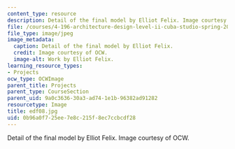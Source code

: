 ```yaml
---
content_type: resource
description: Detail of the final model by Elliot Felix. Image courtesy of OCW.
file: /courses/4-196-architecture-design-level-ii-cuba-studio-spring-2004/0b96a0f725ee7e8c215f8ec7ccbcdf28_edf08.jpg
file_type: image/jpeg
image_metadata:
  caption: Detail of the final model by Elliot Felix.
  credit: Image courtesy of OCW.
  image-alt: Work by Elliot Felix.
learning_resource_types:
- Projects
ocw_type: OCWImage
parent_title: Projects
parent_type: CourseSection
parent_uid: 9a0c3636-30a3-ad74-1e1b-96382ad91282
resourcetype: Image
title: edf08.jpg
uid: 0b96a0f7-25ee-7e8c-215f-8ec7ccbcdf28
---
```

Detail of the final model by Elliot Felix. Image courtesy of OCW.


